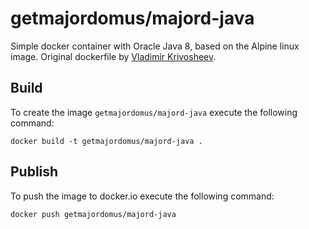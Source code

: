 # getmajordomus/majord-java

Simple docker container with Oracle Java 8, based on the Alpine linux image. Original dockerfile by [Vladimir Krivosheev](https://github.com/develar/docker-java/blob/master/Dockerfile).

## Build

To create the image `getmajordomus/majord-java` execute the following command:

	
	docker build -t getmajordomus/majord-java .
	

## Publish

To push the image to docker.io execute the following command:

	
	docker push getmajordomus/majord-java
	
